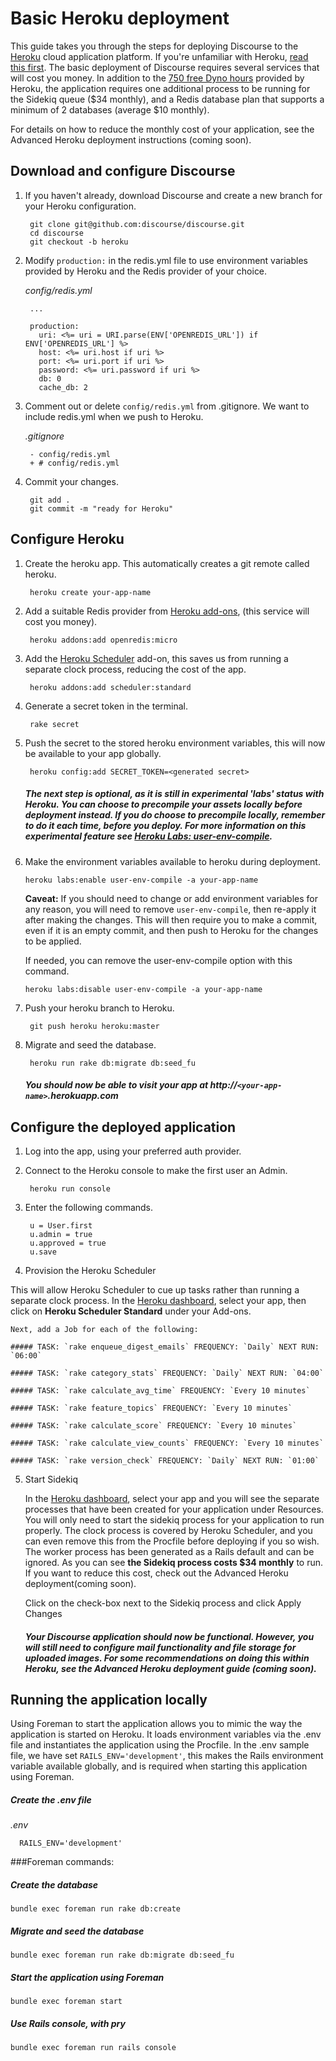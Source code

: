 # Basic Heroku deployment

This guide takes you through the steps for deploying Discourse to the [Heroku](http://www.heroku.com/) cloud application platform. If you're unfamiliar with Heroku, [read this first](https://devcenter.heroku.com/articles/quickstart). The basic deployment of Discourse requires several services that will cost you money. In addition to the [750 free Dyno hours](https://devcenter.heroku.com/articles/usage-and-billing) provided by Heroku, the application requires one additional process to be running for the Sidekiq queue ($34 monthly), and a Redis database plan that supports a minimum of 2 databases (average $10 monthly).

For details on how to reduce the monthly cost of your application, see the Advanced Heroku deployment instructions (coming soon).

## Download and configure Discourse

1. If you haven't already, download Discourse and create a new branch for your Heroku configuration.

        git clone git@github.com:discourse/discourse.git
        cd discourse
        git checkout -b heroku

2. Modify `production:` in the redis.yml file to use environment variables provided by Heroku and the Redis provider of your choice.

    *config/redis.yml*

        ...

        production:
          uri: <%= uri = URI.parse(ENV['OPENREDIS_URL']) if ENV['OPENREDIS_URL'] %>
          host: <%= uri.host if uri %>
          port: <%= uri.port if uri %>
          password: <%= uri.password if uri %>
          db: 0
          cache_db: 2

3. Comment out or delete `config/redis.yml` from .gitignore. We want to include redis.yml when we push to Heroku.

    *.gitignore*

        - config/redis.yml
        + # config/redis.yml

4. Commit your changes.

        git add .
        git commit -m "ready for Heroku"


## Configure Heroku

1. Create the heroku app. This automatically creates a git remote called heroku.

        heroku create your-app-name

2. Add a suitable Redis provider from [Heroku add-ons](https://addons.heroku.com/), (this service will cost you money).

        heroku addons:add openredis:micro

3. Add the [Heroku Scheduler](https://addons.heroku.com/scheduler) add-on, this saves us from running a separate clock process, reducing the cost of the app.

        heroku addons:add scheduler:standard

4. Generate a secret token in the terminal.

        rake secret

5. Push the secret to the stored heroku environment variables, this will now be available to your app globally.

        heroku config:add SECRET_TOKEN=<generated secret>

    ##### The next step is optional, as it is still in experimental 'labs' status with Heroku. You can choose to precompile your assets locally before deployment instead. If you do choose to precompile locally, remember to do it each time, before you deploy. For more information on this experimental feature see [Heroku Labs: user-env-compile](https://devcenter.heroku.com/articles/labs-user-env-compile).

6.  Make the environment variables available to heroku during deployment.

        heroku labs:enable user-env-compile -a your-app-name

    **Caveat:** If you should need to change or add environment variables for any reason, you will need to remove `user-env-compile`, then re-apply it after making the changes. This will then require you to make a commit, even if it is an empty commit, and then push to Heroku for the changes to be applied.

    If needed, you can remove the user-env-compile option with this command.

        heroku labs:disable user-env-compile -a your-app-name

7. Push your heroku branch to Heroku.

        git push heroku heroku:master

8. Migrate and seed the database.

        heroku run rake db:migrate db:seed_fu

    ##### You should now be able to visit your app at http://`<your-app-name>`.herokuapp.com

## Configure the deployed application

1. Log into the app, using your preferred auth provider.

2. Connect to the Heroku console to make the first user an Admin.

        heroku run console

3. Enter the following commands.

        u = User.first
        u.admin = true
        u.approved = true
        u.save

4. Provision the Heroku Scheduler

  This will allow Heroku Scheduler to cue up tasks rather than running a separate clock process.
  In the [Heroku dashboard](https://dashboard.heroku.com/apps), select your app, then click on **Heroku Scheduler Standard** under your Add-ons.

    Next, add a Job for each of the following:

    ##### TASK: `rake enqueue_digest_emails` FREQUENCY: `Daily` NEXT RUN: `06:00`

    ##### TASK: `rake category_stats` FREQUENCY: `Daily` NEXT RUN: `04:00`

    ##### TASK: `rake calculate_avg_time` FREQUENCY: `Every 10 minutes`

    ##### TASK: `rake feature_topics` FREQUENCY: `Every 10 minutes`

    ##### TASK: `rake calculate_score` FREQUENCY: `Every 10 minutes`

    ##### TASK: `rake calculate_view_counts` FREQUENCY: `Every 10 minutes`

    ##### TASK: `rake version_check` FREQUENCY: `Daily` NEXT RUN: `01:00`

5. Start Sidekiq

    In the [Heroku dashboard](https://dashboard.heroku.com/apps), select your app and you will see the separate processes that have been created for your application under Resources. You will only need to start the sidekiq process for your application to run properly. The clock process is covered by Heroku Scheduler, and you can even remove this from the Procfile before deploying if you so wish. The worker process has been generated as a Rails default and can be ignored. As you can see **the Sidekiq process costs $34 monthly** to run. If you want to reduce this cost, check out the Advanced Heroku deployment(coming soon).

    Click on the check-box next to the Sidekiq process and click Apply Changes

    ##### Your Discourse application should now be functional. However, you will still need to configure mail functionality and file storage for uploaded images. For some recommendations on doing this within Heroku, see the Advanced Heroku deployment guide (coming soon).

## Running the application locally

Using Foreman to start the application allows you to mimic the way the application is started on Heroku. It loads environment variables via the .env file and instantiates the application using the Procfile. In the .env sample file, we have set `RAILS_ENV='development'`, this makes the Rails environment variable available globally, and is required when starting this application using Foreman.

##### Create the .env file

  *.env*

      RAILS_ENV='development'



###Foreman commands:


##### Create the database

    bundle exec foreman run rake db:create

##### Migrate and seed the database

    bundle exec foreman run rake db:migrate db:seed_fu

##### Start the application using Foreman

    bundle exec foreman start

##### Use Rails console, with pry

    bundle exec foreman run rails console